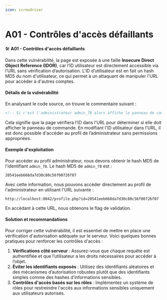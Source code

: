 ```yaml
---
icon: screwdriver
---
```


# A01 - Contrôles d'accès défaillants

🛠️ **A01 - Contrôles d'accès défaillants**

Dans cette vulnérabilité, la page est exposée à une faille **Insecure Direct Object Reference (IDOR)**, car l’ID utilisateur est directement accessible via l’URL sans vérification d’autorisation. L'ID d’utilisateur est en fait un hash MD5 du nom d'utilisateur, ce qui permet à un attaquant de manipuler l'URL pour accéder à d'autres comptes.

#### Détails de la vulnérabilité

En analysant le code source, on trouve le commentaire suivant :

```html
<!-- Si c'est l'administrateur admin_78 alors affiche le panneau de commande -->
```

Cela signifie que la page vérifiera l'ID dans l'URL pour déterminer si elle doit afficher le panneau de commande. En modifiant l'ID utilisateur dans l'URL, il est donc possible d'accéder au profil de l’administrateur sans permissions appropriées.

#### Exemple d'exploitation

Pour accéder au profil administrateur, nous devons obtenir le hash MD5 de l'identifiant `admin_78`. Le hash MD5 de `admin_78` est :

```
20541eeb668da7d30c80c56f00726f07
```

Avec cette information, nous pouvons accéder directement au profil de l'administrateur en utilisant l'URL suivante :

```
http://localhost:8042/profile.php?id=20541eeb668da7d30c80c56f00726f07
```

En accédant à cette URL, nous obtenons le flag de validation.

#### Solution et recommandations

Pour corriger cette vulnérabilité, il est essentiel de mettre en place une vérification d'autorisation adéquate sur le serveur. Voici quelques bonnes pratiques pour renforcer les contrôles d'accès :

1. **Vérifications côté serveur** : Assurez-vous que chaque requête est authentifiée et que l’utilisateur a les droits nécessaires pour accéder à l’objet.
2. **Éviter les identifiants exposés** : Utilisez des identifiants aléatoires et des mécanismes d’autorisation robustes plutôt que des identifiants simples comme des hashes d’informations sensibles.
3. **Contrôles d'accès basés sur les rôles** : Implémentez un système de rôles pour restreindre l'accès aux informations sensibles uniquement aux utilisateurs autorisés.
